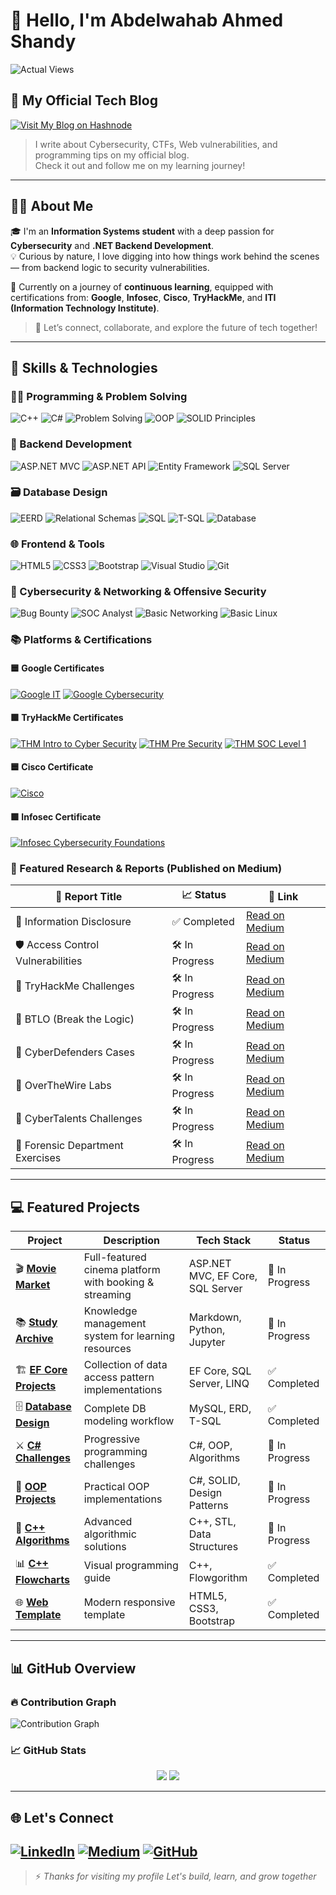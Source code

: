 # 👋 Hello, I'm Abdelwahab Ahmed Shandy

![Actual Views](https://komarev.com/ghpvc/?username=abdelwahab-ahmed-shandy&color=blue)

## 📘 My Official Tech Blog

<a href="https://abdelwahabshandy.hashnode.dev" target="_blank">
  <img src="https://img.shields.io/badge/Visit%20My%20Blog-Hashnode-2962FF?style=for-the-badge&logo=hashnode&logoColor=white" alt="Visit My Blog on Hashnode"/>
</a>

> I write about Cybersecurity, CTFs, Web vulnerabilities, and programming tips on my official blog.  
> Check it out and follow me on my learning journey!

---

## 🧑‍💻 About Me

🎓 I'm an **Information Systems student** with a deep passion for **Cybersecurity** and **.NET Backend Development**.  
💡 Curious by nature, I love digging into how things work behind the scenes — from backend logic to security vulnerabilities.

🎯 Currently on a journey of **continuous learning**, equipped with certifications from:
**Google**, **Infosec**, **Cisco**, **TryHackMe**, and **ITI (Information Technology Institute)**.

> 🚀 Let’s connect, collaborate, and explore the future of tech together!

---

## 💼 Skills & Technologies

### 👨‍💻 Programming & Problem Solving
![C++](https://img.shields.io/badge/C++-00599C?logo=c%2B%2B&logoColor=white)
![C#](https://img.shields.io/badge/C%23-68217A?logo=csharp&logoColor=white)
![Problem Solving](https://img.shields.io/badge/Problem%20Solving-FF4500?logo=lightbulb&logoColor=white)
![OOP](https://img.shields.io/badge/OOP-228B22?logo=oop&logoColor=white)
![SOLID Principles](https://img.shields.io/badge/SOLID-0078D4?logo=dotnet&logoColor=white)

### 🧱 Backend Development
![ASP.NET MVC](https://img.shields.io/badge/ASP.NET%20MVC-512BD4?logo=dotnet&logoColor=white)
![ASP.NET API](https://img.shields.io/badge/ASP.NET%20API-512BD4?logo=dotnet&logoColor=white)
![Entity Framework](https://img.shields.io/badge/Entity%20Framework-1572B6?logo=ef&logoColor=white)
![SQL Server](https://img.shields.io/badge/SQL%20Server-B7312C?logo=microsoftsqlserver&logoColor=white)

### 🗃️ Database Design
![EERD](https://img.shields.io/badge/EERD-4B8BBE?logo=diagram&logoColor=white)
![Relational Schemas](https://img.shields.io/badge/Relational%20Schemas-16A085?logo=table&logoColor=white)
![SQL](https://img.shields.io/badge/SQL-4479A1?logo=sql&logoColor=white)
![T-SQL](https://img.shields.io/badge/T--SQL-CC2927?logo=microsoftsqlserver&logoColor=white)
![Database](https://img.shields.io/badge/Database-F39C12?logo=database&logoColor=white)

### 🌐 Frontend & Tools
![HTML5](https://img.shields.io/badge/HTML5-FF5722?logo=html5&logoColor=white)
![CSS3](https://img.shields.io/badge/CSS3-2965F1?logo=css3&logoColor=white)
![Bootstrap](https://img.shields.io/badge/Bootstrap-7952B3?logo=bootstrap&logoColor=white)
![Visual Studio](https://img.shields.io/badge/Visual%20Studio-5C2D91?logo=visualstudio&logoColor=white)
![Git](https://img.shields.io/badge/Git-F05032?logo=git&logoColor=white)

### 🔐 Cybersecurity & Networking & Offensive Security
![Bug Bounty](https://img.shields.io/badge/Bug%20Bounty-FFD700?logo=bugcrowd&logoColor=black)
![SOC Analyst](https://img.shields.io/badge/SOC%20Analyst-6C757D?logo=shield&logoColor=white)
![Basic Networking](https://img.shields.io/badge/Networking-1F618D?logo=network-wired&logoColor=white)
![Basic Linux](https://img.shields.io/badge/Linux-FCC624?logo=linux&logoColor=black)

### 📚 Platforms & Certifications

#### 🟦 Google Certificates
[![Google IT](https://img.shields.io/badge/Google%20IT-4285F4?logo=google&logoColor=white)](https://www.coursera.org/account/accomplishments/specialization/certificate/Q3VLSMMTT92Q)
[![Google Cybersecurity](https://img.shields.io/badge/Google%20Cybersecurity-4285F4?logo=google&logoColor=white)](https://www.coursera.org/account/accomplishments/specialization/certificate/S8WNUGABPSRE)

#### 🟩 TryHackMe Certificates
[![THM Intro to Cyber Security](https://img.shields.io/badge/Intro%20to%20Cyber%20Security-88CC14?logo=tryhackme&logoColor=white)](https://tryhackme-certificates.s3-eu-west-1.amazonaws.com/THM-Y8OSU58WFX.png)
[![THM Pre Security](https://img.shields.io/badge/Pre%20Security-88CC14?logo=tryhackme&logoColor=white)](https://tryhackme-certificates.s3-eu-west-1.amazonaws.com/THM-KMB2V4BNQ7.png)
[![THM SOC Level 1](https://img.shields.io/badge/SOC%20Level%201-88CC14?logo=tryhackme&logoColor=white)](https://tryhackme-certificates.s3-eu-west-1.amazonaws.com/THM-3SQBPBNHY6.png)

#### 🟦 Cisco Certificate
[![Cisco](https://img.shields.io/badge/Cisco-1BA0D7?logo=cisco&logoColor=white)](https://www.credly.com/badges/c909386b-3c65-476c-90fd-732bbeda98d9/linked_in_profile)

#### 🟪 Infosec Certificate
[![Infosec Cybersecurity Foundations](https://img.shields.io/badge/Cybersecurity%20Foundations-5E3AA0?logo=security&logoColor=white)](https://www.coursera.org/account/accomplishments/specialization/certificate/TDLQWLASGRSV)


### 📄 Featured Research & Reports (Published on Medium)

| 📌 Report Title | 📈 Status | 🔗 Link |
|----------------|----------|--------|
| 🔐 Information Disclosure | ✅ Completed | [Read on Medium](https://medium.com/@abdelwahabshandy/list/information-disclosure-134407fe305c) |
| 🛡️ Access Control Vulnerabilities | 🛠️ In Progress | [Read on Medium](https://medium.com/@abdelwahabshandy/list/access-control-vulnerabilities-f3553255bb27) |
| 🧠 TryHackMe Challenges | 🛠️ In Progress | [Read on Medium](https://medium.com/@abdelwahabshandy/list/try-hack-my-f24156226953) |
| 🧩 BTLO (Break the Logic) | 🛠️ In Progress | [Read on Medium](https://medium.com/@abdelwahabshandy/list/btlo-125d78a72cb6) |
| 🔎 CyberDefenders Cases | 🛠️ In Progress | [Read on Medium](https://medium.com/@abdelwahabshandy/list/cyberdefenders-c52165a30078) |
| 🧬 OverTheWire Labs | 🛠️ In Progress | [Read on Medium](https://medium.com/@abdelwahabshandy/list/overthewire-428baf9845ce) |
| 🧷 CyberTalents Challenges | 🛠️ In Progress | [Read on Medium](https://medium.com/@abdelwahabshandy/list/cybertalents-1a72b0923834) |
| 🧪 Forensic Department Exercises | 🛠️ In Progress | [Read on Medium](https://medium.com/@abdelwahabshandy/list/forensic-department-1a3dc5f41234) |


---

## 💻 Featured Projects

| Project | Description | Tech Stack | Status |
|---------|-------------|------------|--------|
| 🎬 **[Movie Market](https://github.com/abdelwahab-ahmed-shandy/MovieMarket)** | Full-featured cinema platform with booking & streaming | ASP.NET MVC, EF Core, SQL Server | 🚧 In Progress |
| 📚 **[Study Archive](https://github.com/abdelwahab-ahmed-shandy/My-Study-Archive)** | Knowledge management system for learning resources | Markdown, Python, Jupyter | 🚧 In Progress |
| 🏗️ **[EF Core Projects](https://github.com/abdelwahab-ahmed-shandy/EntityFramework-Mini-Projects)** | Collection of data access pattern implementations | EF Core, SQL Server, LINQ | ✅ Completed |
| 🗄️ **[Database Design](https://github.com/Abdelwahab-Shandy/Database-Design-with-ERD-EERD-Relational-Schemas-SQL-Implementation)** | Complete DB modeling workflow | MySQL, ERD, T-SQL | ✅ Completed | 
| ⚔️ **[C# Challenges](https://github.com/abdelwahab-ahmed-shandy/CSharp-Multilevel-Challenges)** | Progressive programming challenges | C#, OOP, Algorithms | 🚧 In Progress |
| 🧩 **[OOP Projects](https://github.com/Abdelwahab-Shandy/CSharp-OOP-Mini-Projects)** | Practical OOP implementations | C#, SOLID, Design Patterns | 🚧 In Progress |
| 🧠 **[C++ Algorithms](https://github.com/Abdelwahab-Shandy/Programming-Challenges-CPlusPlus-Strongest-Challenge)** | Advanced algorithmic solutions | C++, STL, Data Structures | 🚧 In Progress |
| 📊 **[C++ Flowcharts](https://github.com/abdelwahab-ahmed-shandy/Programming-Challenges-CPlusPlus-Flowcharts)** | Visual programming guide | C++, Flowgorithm | ✅ Completed |
| 🌐 **[Web Template](https://github.com/abdelwahab-shandy/Template-With-Html-And-Css)** | Modern responsive template | HTML5, CSS3, Bootstrap | ✅ Completed |

---

## 📊 GitHub Overview

### 🔥 Contribution Graph
![Contribution Graph](https://github-readme-activity-graph.vercel.app/graph?username=abdelwahab-ahmed-shandy&theme=radical)

### 📈 GitHub Stats  
<div align="center">
  <img src="https://github-readme-stats.vercel.app/api?username=abdelwahab-ahmed-shandy&show_icons=true&theme=radical" />
  <img src="https://github-readme-stats.vercel.app/api/top-langs/?username=abdelwahab-ahmed-shandy&layout=compact&theme=radical&langs_count=10" />
</div>

---

## 🌐 Let's Connect

[![LinkedIn](https://img.shields.io/badge/Followers-4000-blue?style=for-the-badge&logo=linkedin&logoColor=white)](https://www.linkedin.com/in/abdelwahab-ahmed-shandy/)
[![Medium](https://img.shields.io/badge/Followers-25-brightgreen?style=for-the-badge&logo=medium&logoColor=white)](https://medium.com/@abdelwahabshandy)
[![GitHub](https://img.shields.io/badge/GitHub-333333?style=for-the-badge&logo=github&logoColor=white)](https://github.com/abdelwahab-shandy)
---

> ⚡ *Thanks for visiting my profile Let's build, learn, and grow together*
